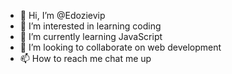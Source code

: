 - 👋 Hi, I’m @Edozievip
- 👀 I’m interested in learning coding
- 🌱 I’m currently learning JavaScript
- 💞️ I’m looking to collaborate on web development
- 📫 How to reach me chat me up

<!---
Edozievip/readme is a ✨ special ✨ repository because its `README.md` (this file) appears on your GitHub profile.
You can click the Preview link to take a look at your changes.
--->
